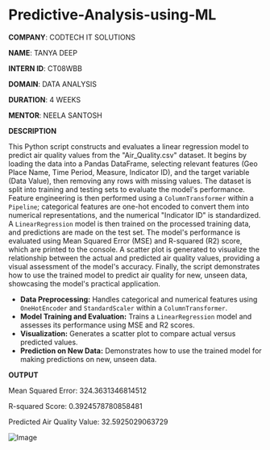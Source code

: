 # Predictive-Analysis-using-ML

**COMPANY**: CODTECH IT SOLUTIONS 

**NAME**: TANYA DEEP 

**INTERN ID**: CT08WBB 

**DOMAIN**: DATA ANALYSIS 

**DURATION**: 4 WEEKS 

**MENTOR**: NEELA SANTOSH

**DESCRIPTION**

This Python script constructs and evaluates a linear regression model to predict air quality values from the "Air_Quality.csv" dataset. It begins by loading the data into a Pandas DataFrame, selecting relevant features (Geo Place Name, Time Period, Measure, Indicator ID), and the target variable (Data Value), then removing any rows with missing values. The dataset is split into training and testing sets to evaluate the model's performance. Feature engineering is then performed using a `ColumnTransformer` within a `Pipeline`; categorical features are one-hot encoded to convert them into numerical representations, and the numerical "Indicator ID" is standardized. A `LinearRegression` model is then trained on the processed training data, and predictions are made on the test set. The model's performance is evaluated using Mean Squared Error (MSE) and R-squared (R2) score, which are printed to the console. A scatter plot is generated to visualize the relationship between the actual and predicted air quality values, providing a visual assessment of the model's accuracy. Finally, the script demonstrates how to use the trained model to predict air quality for new, unseen data, showcasing the model's practical application.

* **Data Preprocessing:** Handles categorical and numerical features using `OneHotEncoder` and `StandardScaler` within a `ColumnTransformer`.
* **Model Training and Evaluation:** Trains a `LinearRegression` model and assesses its performance using MSE and R2 scores.
* **Visualization:** Generates a scatter plot to compare actual versus predicted values.
* **Prediction on New Data:** Demonstrates how to use the trained model for making predictions on new, unseen data.

**OUTPUT**

Mean Squared Error: 324.3631346814512

R-squared Score: 0.3924578780858481

Predicted Air Quality Value: 32.5925029063729

![Image](https://github.com/user-attachments/assets/3185bc4d-1f40-49c4-a71b-ee8066c1fea7)
